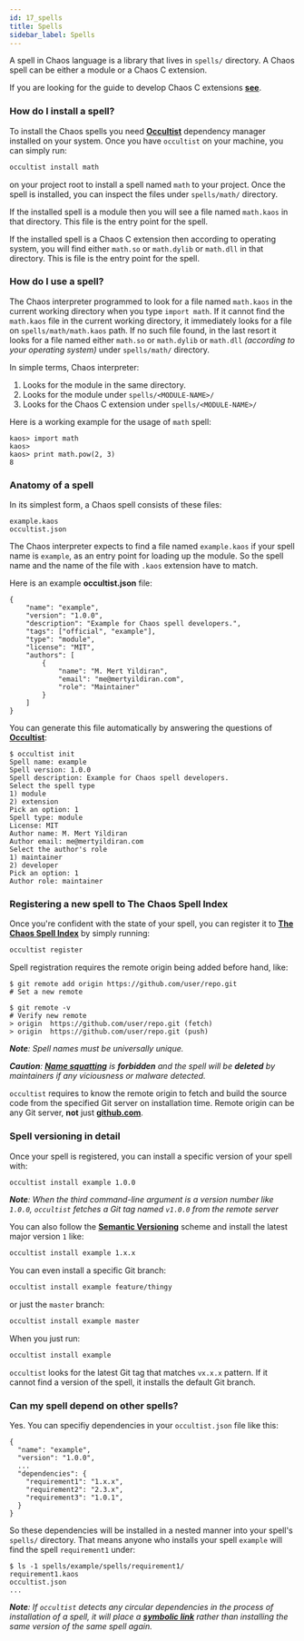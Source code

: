 ```yaml
---
id: 17_spells
title: Spells
sidebar_label: Spells
---
```


A spell in Chaos language is a library that lives in `spells/` directory. A Chaos spell can be either a module or a Chaos C extension.

If you are looking for the guide to develop Chaos C extensions [**see**](16_chaos_c_extensions_development.md).

### How do I install a spell?

To install the Chaos spells you need [**Occultist**](https://occultist.io/) dependency manager installed on your system.
Once you have `occultist` on your machine, you can simply run:

```bash
occultist install math
```

on your project root to install a spell named `math` to your project. Once the spell is installed, you can inspect
the files under `spells/math/` directory.

If the installed spell is a module then you will see a file named `math.kaos` in that directory. This file is the entry point for the spell.

If the installed spell is a Chaos C extension then according to operating system, you will find either `math.so` or `math.dylib` or `math.dll`
in that directory. This is file is the entry point for the spell.

### How do I use a spell?

The Chaos interpreter programmed to look for a file named `math.kaos` in the current working directory when you type `import math`.
If it cannot find the `math.kaos` file in the current working directory, it immediately looks for a file on `spells/math/math.kaos` path.
If no such file found, in the last resort it looks for a file named either `math.so` or `math.dylib` or `math.dll` *(according to your operating system)*
under `spells/math/` directory.

In simple terms, Chaos interpreter:

 1. Looks for the module in the same directory.
 2. Looks for the module under `spells/<MODULE-NAME>/`
 3. Looks for the Chaos C extension under `spells/<MODULE-NAME>/`

Here is a working example for the usage of `math` spell:

```text
kaos> import math
kaos>
kaos> print math.pow(2, 3)
8
```

### Anatomy of a spell

In its simplest form, a Chaos spell consists of these files:

```text
example.kaos
occultist.json
```

The Chaos interpreter expects to find a file named `example.kaos` if your spell name is `example`, as
an entry point for loading up the module. So the spell name and the name of the file with `.kaos` extension have to match.

Here is an example **occultist.json** file:

```text
{
    "name": "example",
    "version": "1.0.0",
    "description": "Example for Chaos spell developers.",
    "tags": ["official", "example"],
    "type": "module",
    "license": "MIT",
    "authors": [
        {
            "name": "M. Mert Yildiran",
            "email": "me@mertyildiran.com",
            "role": "Maintainer"
        }
    ]
}
```

You can generate this file automatically by answering the questions of [**Occultist**](https://occultist.io/):

```text
$ occultist init
Spell name: example
Spell version: 1.0.0
Spell description: Example for Chaos spell developers.
Select the spell type
1) module
2) extension
Pick an option: 1
Spell type: module
License: MIT
Author name: M. Mert Yildiran
Author email: me@mertyildiran.com
Select the author's role
1) maintainer
2) developer
Pick an option: 1
Author role: maintainer
```

### Registering a new spell to The Chaos Spell Index

Once you're confident with the state of your spell, you can register it to [**The Chaos Spell Index**](https://occultist.io/spells)
by simply running:

```bash
occultist register
```

Spell registration requires the remote origin being added before hand, like:

```text
$ git remote add origin https://github.com/user/repo.git
# Set a new remote

$ git remote -v
# Verify new remote
> origin  https://github.com/user/repo.git (fetch)
> origin  https://github.com/user/repo.git (push)
```

***Note**: Spell names must be universally unique.*

***Caution**: [**Name squatting**](https://en.wikipedia.org/wiki/Cybersquatting) is **forbidden** and the spell will be **deleted** by maintainers if any viciousness or malware detected.*

`occultist` requires to know the remote origin to fetch and build the source code from the specified Git server on installation time.
Remote origin can be any Git server, **not** just [**github.com**](https://github.com).

### Spell versioning in detail

Once your spell is registered, you can install a specific version of your spell with:

```bash
occultist install example 1.0.0
```

***Note**: When the third command-line argument is a version number like `1.0.0`, `occultist` fetches a Git tag named `v1.0.0` from the remote server*

You can also follow the [**Semantic Versioning**](https://semver.org/) scheme and install the latest major version `1` like:

```bash
occultist install example 1.x.x
```

You can even install a specific Git branch:

```bash
occultist install example feature/thingy
```

or just the `master` branch:

```bash
occultist install example master
```

When you just run:

```bash
occultist install example
```

`occultist` looks for the latest Git tag that matches `vx.x.x` pattern. If it cannot find a version of the spell, it installs the default Git branch.

### Can my spell depend on other spells?

Yes. You can specifiy dependencies in your `occultist.json` file like this:

```text
{
  "name": "example",
  "version": "1.0.0",
  ...
  "dependencies": {
    "requirement1": "1.x.x",
    "requirement2": "2.3.x",
    "requirement3": "1.0.1",
  }
}
```

So these dependencies will be installed in a nested manner into your spell's `spells/` directory.
That means anyone who installs your spell `example` will find the spell `requirement1` under:

```text
$ ls -1 spells/example/spells/requirement1/
requirement1.kaos
occultist.json
...
```

***Note**: If `occultist` detects any circular dependencies in the process of installation of a spell, it will place
a [**symbolic link**](https://en.wikipedia.org/wiki/Symbolic_link) rather than installing
the same version of the same spell again.*

